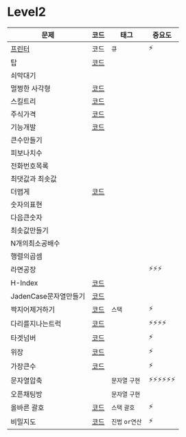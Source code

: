 # Level2

|문제|코드|태그|중요도|
|------|---|---|---|
|[프린터](https://programmers.co.kr/learn/courses/30/lessons/42587)|코드|`큐`| ⚡️ |
|탑|[코드](https://github.com/kHeNoTbB/Algorithm/blob/master/programmers/level2/code/%ED%83%91.java)| | |
|쇠막대기| | | |
|멀쩡한 사각형|[코드](https://github.com/kHeNoTbB/Algorithm/blob/master/programmers/level2/code/%EB%A9%80%EC%A9%A1%ED%95%9C%EC%82%AC%EA%B0%81%ED%98%95.java) | | |
|스킬트리|[코드](https://github.com/kHeNoTbB/Algorithm/blob/master/programmers/level2/code/%EC%8A%A4%ED%82%AC%ED%8A%B8%EB%A6%AC.java) | | |
|주식가격|[코드](https://github.com/kHeNoTbB/Algorithm/blob/master/programmers/level2/code/%EC%A3%BC%EC%8B%9D%EA%B0%80%EA%B2%A9.java) | | |
|기능개발|[코드](https://github.com/kHeNoTbB/Algorithm/blob/master/programmers/level2/code/%EA%B8%B0%EB%8A%A5%EA%B0%9C%EB%B0%9C.java) | | |
|큰수만들기| | | |
|피보나치수| | | |
|전화번호목록| | | |
|최댓값과 최솟값| | | |
|더맵게|[코드](https://github.com/kHeNoTbB/Algorithm/blob/master/programmers/level2/code/%EB%8D%94%EB%A7%B5%EA%B2%8C.java) | | |
|숫자의표현| | | |
|다음큰숫자| | | |
|최솟값만들기| | | |
|N개의최소공배수| | | |
|행렬의곱셈| | | |
|라면공장| |  | ⚡️⚡️⚡️ |
|H-Index|[코드](https://github.com/kHeNoTbB/Algorithm/blob/master/programmers/level2/code/H-index.java)|  | |
|JadenCase문자열만들기|[코드](https://github.com/kHeNoTbB/Algorithm/blob/master/programmers/level2/code/JadenCase%EB%AC%B8%EC%9E%90%EC%97%B4%EB%A7%8C%EB%93%A4%EA%B8%B0.java) | | |
|짝지어제거하기|[코드](https://github.com/kHeNoTbB/Algorithm/blob/master/programmers/level2/code/%EC%A7%9D%EC%A7%80%EC%96%B4%EC%A0%9C%EA%B1%B0%ED%95%98%EA%B8%B0.java)|`스택`| ⚡️|
|다리를지나는트럭|[코드](https://github.com/kHeNoTbB/Algorithm/blob/master/programmers/level2/code/%EB%8B%A4%EB%A6%AC%EB%A5%BC%EC%A7%80%EB%82%98%EB%8A%94%ED%8A%B8%EB%9F%AD.java) |  | ⚡️⚡️⚡️⚡️ |
|타겟넘버|[코드](https://github.com/kHeNoTbB/Algorithm/blob/master/programmers/level2/code/%ED%83%80%EA%B2%9F%EB%84%98%EB%B2%84.java) |  | ⚡️ |
|위장|[코드](https://github.com/kHeNoTbB/Algorithm/blob/master/programmers/level2/code/%EC%9C%84%EC%9E%A5.java) |  | ⚡️ |
|가장큰수|[코드](https://github.com/kHeNoTbB/Algorithm/blob/master/programmers/level2/code/%EA%B0%80%EC%9E%A5%ED%81%B0%EC%88%98.java) |  | ⚡️ |
|문자열압축| |`문자열` `구현` | ⚡️⚡️⚡️⚡️⚡️⚡️ |
|오픈채팅방| |`문자열` `구현` |  |
|올바른 괄호| [코드](https://github.com/kHeNoTbB/Algorithm/blob/master/programmers/level2/code/%EC%98%AC%EB%B0%94%EB%A5%B8%EA%B4%84%ED%98%B8.java)|`스택` `괄호`  | ⚡️ |
|비밀지도|[코드](https://github.com/kHeNoTbB/Algorithm/blob/master/programmers/level2/code/%EB%B9%84%EB%B0%80%EC%A7%80%EB%8F%84.java) |  `진법` `or연산` |⚡️ |
